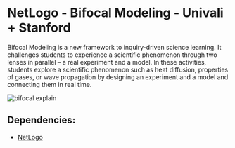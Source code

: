 # NetLogo - Bifocal Modeling - Univali + Stanford

Bifocal Modeling is a new framework to inquiry-driven science learning. It challenges students to experience a scientific phenomenon through two lenses in parallel – a real experiment and a model. In these activities, students explore a scientific phenomenon such as heat diffusion, properties of gases, or wave propagation by designing an experiment and a model and connecting them in real time.

![bifocal explain](https://tltl.stanford.edu/sites/default/files/project/BifocalModeling-2.png)


## Dependencies:
- [NetLogo](https://ccl.northwestern.edu/netlogo/download.shtml)
